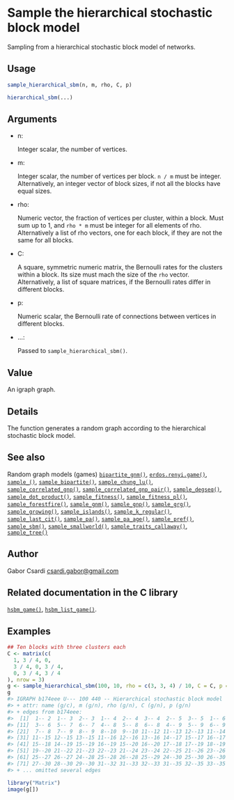 # Sample the hierarchical stochastic block model

Sampling from a hierarchical stochastic block model of networks.

## Usage

``` r
sample_hierarchical_sbm(n, m, rho, C, p)

hierarchical_sbm(...)
```

## Arguments

- n:

  Integer scalar, the number of vertices.

- m:

  Integer scalar, the number of vertices per block. `n / m` must be
  integer. Alternatively, an integer vector of block sizes, if not all
  the blocks have equal sizes.

- rho:

  Numeric vector, the fraction of vertices per cluster, within a block.
  Must sum up to 1, and `rho * m` must be integer for all elements of
  rho. Alternatively a list of rho vectors, one for each block, if they
  are not the same for all blocks.

- C:

  A square, symmetric numeric matrix, the Bernoulli rates for the
  clusters within a block. Its size must mach the size of the `rho`
  vector. Alternatively, a list of square matrices, if the Bernoulli
  rates differ in different blocks.

- p:

  Numeric scalar, the Bernoulli rate of connections between vertices in
  different blocks.

- ...:

  Passed to `sample_hierarchical_sbm()`.

## Value

An igraph graph.

## Details

The function generates a random graph according to the hierarchical
stochastic block model.

## See also

Random graph models (games)
[`bipartite_gnm()`](https://r.igraph.org/reference/sample_bipartite_gnm.md),
[`erdos.renyi.game()`](https://r.igraph.org/reference/erdos.renyi.game.md),
[`sample_()`](https://r.igraph.org/reference/sample_.md),
[`sample_bipartite()`](https://r.igraph.org/reference/sample_bipartite.md),
[`sample_chung_lu()`](https://r.igraph.org/reference/sample_chung_lu.md),
[`sample_correlated_gnp()`](https://r.igraph.org/reference/sample_correlated_gnp.md),
[`sample_correlated_gnp_pair()`](https://r.igraph.org/reference/sample_correlated_gnp_pair.md),
[`sample_degseq()`](https://r.igraph.org/reference/sample_degseq.md),
[`sample_dot_product()`](https://r.igraph.org/reference/sample_dot_product.md),
[`sample_fitness()`](https://r.igraph.org/reference/sample_fitness.md),
[`sample_fitness_pl()`](https://r.igraph.org/reference/sample_fitness_pl.md),
[`sample_forestfire()`](https://r.igraph.org/reference/sample_forestfire.md),
[`sample_gnm()`](https://r.igraph.org/reference/sample_gnm.md),
[`sample_gnp()`](https://r.igraph.org/reference/sample_gnp.md),
[`sample_grg()`](https://r.igraph.org/reference/sample_grg.md),
[`sample_growing()`](https://r.igraph.org/reference/sample_growing.md),
[`sample_islands()`](https://r.igraph.org/reference/sample_islands.md),
[`sample_k_regular()`](https://r.igraph.org/reference/sample_k_regular.md),
[`sample_last_cit()`](https://r.igraph.org/reference/sample_last_cit.md),
[`sample_pa()`](https://r.igraph.org/reference/sample_pa.md),
[`sample_pa_age()`](https://r.igraph.org/reference/sample_pa_age.md),
[`sample_pref()`](https://r.igraph.org/reference/sample_pref.md),
[`sample_sbm()`](https://r.igraph.org/reference/sample_sbm.md),
[`sample_smallworld()`](https://r.igraph.org/reference/sample_smallworld.md),
[`sample_traits_callaway()`](https://r.igraph.org/reference/sample_traits_callaway.md),
[`sample_tree()`](https://r.igraph.org/reference/sample_tree.md)

## Author

Gabor Csardi <csardi.gabor@gmail.com>

## Related documentation in the C library

[`hsbm_game()`](https://igraph.org/c/html/latest/igraph-Generators.html#igraph_hsbm_game),
[`hsbm_list_game()`](https://igraph.org/c/html/latest/igraph-Generators.html#igraph_hsbm_list_game).

## Examples

``` r
## Ten blocks with three clusters each
C <- matrix(c(
  1, 3 / 4, 0,
  3 / 4, 0, 3 / 4,
  0, 3 / 4, 3 / 4
), nrow = 3)
g <- sample_hierarchical_sbm(100, 10, rho = c(3, 3, 4) / 10, C = C, p = 1 / 20)
g
#> IGRAPH b174eee U--- 100 440 -- Hierarchical stochastic block model
#> + attr: name (g/c), m (g/n), rho (g/n), C (g/n), p (g/n)
#> + edges from b174eee:
#>  [1]  1-- 2  1-- 3  2-- 3  1-- 4  2-- 4  3-- 4  2-- 5  3-- 5  1-- 6  2-- 6
#> [11]  3-- 6  5-- 7  6-- 7  4-- 8  5-- 8  6-- 8  4-- 9  5-- 9  6-- 9  4--10
#> [21]  7-- 8  7-- 9  8-- 9  8--10  9--10 11--12 11--13 12--13 11--14 12--14
#> [31] 11--15 12--15 13--15 11--16 12--16 13--16 14--17 15--17 16--17 14--18
#> [41] 15--18 14--19 15--19 16--19 15--20 16--20 17--18 17--19 18--19 18--20
#> [51] 19--20 21--22 21--23 22--23 21--24 23--24 22--25 21--26 23--26 24--27
#> [61] 25--27 26--27 24--28 25--28 26--28 25--29 24--30 25--30 26--30 27--28
#> [71] 27--30 28--30 29--30 31--32 31--33 32--33 31--35 32--35 33--35 32--36
#> + ... omitted several edges

library("Matrix")
image(g[])
```
